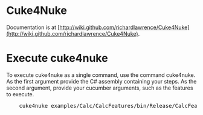 Cuke4Nuke
=========

Documentation is at [http://wiki.github.com/richardlawrence/Cuke4Nuke](http://wiki.github.com/richardlawrence/Cuke4Nuke).


Execute cuke4nuke
=========
To execute cuke4nuke as a single command, use the command cuke4nuke. 
As the first argument provide the C# assembly containing your steps. 
As the second argument, provide your cucumber arguments, such as the features to execute.

<pre>
	cuke4nuke examples/Calc/CalcFeatures/bin/Release/CalcFeatures.dll examples/Calc/CalcFeatures/features/
</pre>
